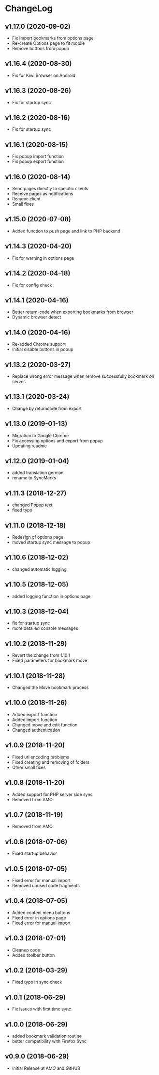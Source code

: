 ChangeLog
=========
v1.17.0 (2020-09-02)
-------------------------
* Fix Import bookmarks from options page
* Re-create Options page to fit mobile
* Remove buttons from popup
  
v1.16.4 (2020-08-30)
-------------------------
* Fix for Kiwi Browser on Android
  
v1.16.3 (2020-08-26)
-------------------------
* Fix for startup sync
  
v1.16.2 (2020-08-16)
-------------------------
* Fix for startup sync
  
v1.16.1 (2020-08-15)
-------------------------
* Fix popup import function
* Fix popup export function
  
v1.16.0 (2020-08-14)
-------------------------
* Send pages directly to specific clients
* Receive pages as notifications
* Rename client
* Small fixes
  
v1.15.0 (2020-07-08)
-------------------------
* Added function to push page and link to PHP backend
  
v1.14.3 (2020-04-20)
-------------------------
* Fix for warning in options page
  
v1.14.2 (2020-04-18)
-------------------------
* Fix for config check
  
v1.14.1 (2020-04-16)
-------------------------
* Better return-code when exporting bookmarks from browser
* Dynamic browser detect
  
v1.14.0 (2020-04-16)
-------------------------
* Re-added Chrome support
* Initial disable buttons in popup
  
v1.13.2 (2020-03-27)
-------------------------
* Replace wrong error message when remove successfully bookmark on server.

v1.13.1 (2020-03-24)
-------------------------
* Change by returncode from export

v1.13.0 (2019-01-13)
-------------------------
* Migration to Google Chrome
* Fix accessing options and export from popup
* Updating readme


v1.12.0 (2019-01-04)
-------------------------
* added translation german
* rename to SyncMarks


v1.11.3 (2018-12-27)
-------------------------
* changed Popup text
* fixed typo


v1.11.0 (2018-12-18)
-------------------------
* Redesign of options page
* moved startup sync message to popup


v1.10.6 (2018-12-02)
-------------------------
* changed automatic logging


v1.10.5 (2018-12-05)
-------------------------
* added logging function in options page


v1.10.3 (2018-12-04)
-------------------------
* fix for startup sync
* more detailed console messages


v1.10.2 (2018-11-29)
-------------------------
* Revert the change from 1.10.1
* Fixed parameters for bookmark move


v1.10.1 (2018-11-28)
-------------------------
* Changed the Move bookmark process


v1.10.0 (2018-11-26)
-------------------------
* Added export function
* Added import function
* Changed move and edit function
* Changed authentication


v1.0.9 (2018-11-20)
-------------------------
* Fixed url encoding problems
* Fixed creating and removing of folders
* Other small fixes


v1.0.8 (2018-11-20)
-------------------------
* Added support for PHP server side sync
* Removed from AMO


v1.0.7 (2018-11-19)
-------------------------
* Removed from AMO


v1.0.6 (2018-07-06)
-------------------------
* Fixed startup behavior


v1.0.5 (2018-07-05)
-------------------------
* Fixed error for manual import
* Removed unused code fragments


v1.0.4 (2018-07-05)
-------------------------
* Added context menu buttons
* Fixed error in options page
* Fixed error for manual import


v1.0.3 (2018-07-01)
-------------------------
* Cleanup code
* Added toolbar button


v1.0.2 (2018-03-29)
-------------------------
* Fixed typo in sync check


v1.0.1 (2018-06-29)
-------------------------
* Fix issues with first time sync


v1.0.0 (2018-06-29)
-------------------------
* added bookmark validation routine
* better compatibility with Firefox Sync


v0.9.0 (2018-06-29)
-------------------------
* Initial Release at AMO and GitHUB
